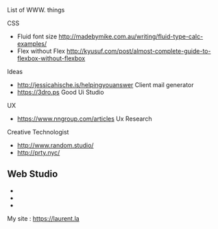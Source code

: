 List of WWW. things

CSS
- Fluid font size http://madebymike.com.au/writing/fluid-type-calc-examples/
- Flex without Flex http://kyusuf.com/post/almost-complete-guide-to-flexbox-without-flexbox

Ideas
- http://jessicahische.is/helpingyouanswer Client mail generator
- https://3dro.ps Good Ui Studio

UX
- https://www.nngroup.com/articles Ux Research

Creative Technologist
- http://www.random.studio/
- http://prty.nyc/

Web Studio
-
-
-
-

My site : https://laurent.la
